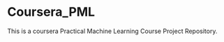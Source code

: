 Coursera_PML
============

This is a coursera Practical Machine Learning Course Project Repository.
